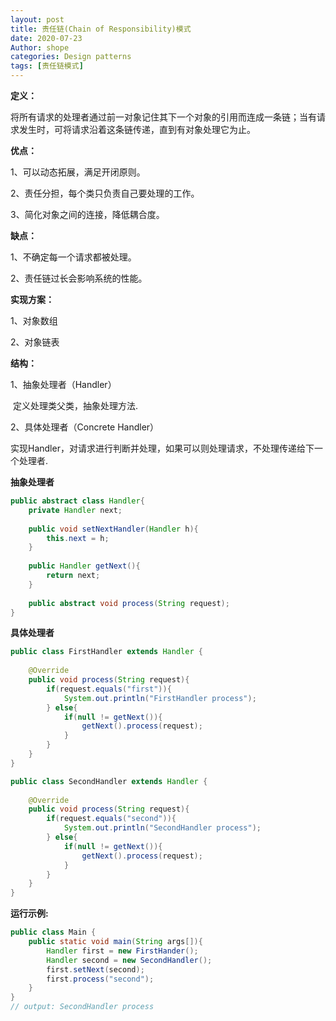 ```yaml
---
layout: post
title: 责任链(Chain of Responsibility)模式
date: 2020-07-23
Author: shope
categories: Design patterns
tags: [责任链模式]
---
```


**定义：**

将所有请求的处理者通过前一对象记住其下一个对象的引用而连成一条链；当有请求发生时，可将请求沿着这条链传递，直到有对象处理它为止。

**优点：**

1、可以动态拓展，满足开闭原则。

2、责任分担，每个类只负责自己要处理的工作。

3、简化对象之间的连接，降低耦合度。

**缺点：**

1、不确定每一个请求都被处理。

2、责任链过长会影响系统的性能。

**实现方案：**

1、对象数组

2、对象链表

**结构：**

1、抽象处理者（Handler）

​	定义处理类父类，抽象处理方法.

2、具体处理者（Concrete Handler）

​	实现Handler，对请求进行判断并处理，如果可以则处理请求，不处理传递给下一个处理者.

**抽象处理者**

```java
public abstract class Handler{
    private Handler next;
    
    public void setNextHandler(Handler h){
        this.next = h;
    }
    
    public Handler getNext(){
        return next;
    }
    
    public abstract void process(String request);
}
```

**具体处理者**

```java
public class FirstHandler extends Handler {
    
    @Override
    public void process(String request){
        if(request.equals("first")){
            System.out.println("FirstHandler process");
        } else{
            if(null != getNext()){
                getNext().process(request);
            }
        }
    }
}

public class SecondHandler extends Handler {
    
    @Override
    public void process(String request){
        if(request.equals("second")){
            System.out.println("SecondHandler process");
        } else{
            if(null != getNext()){
                getNext().process(request);
            }
        }
    }
}
```

**运行示例:**

```java
public class Main {
    public static void main(String args[]){
        Handler first = new FirstHander();
        Handler second = new SecondHandler();
        first.setNext(second);
        first.process("second");
    }
}
// output: SecondHandler process
```
